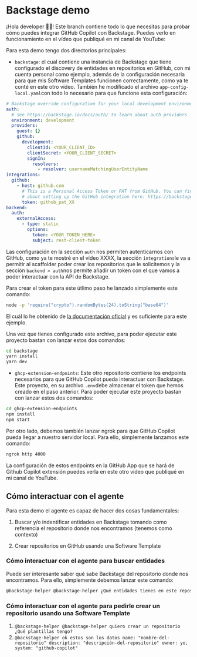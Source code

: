 # Backstage demo

¡Hola developer 👋🏻! Este branch contiene todo lo que necesitas para probar cómo puedes integrar GitHub Copilot con Backstage. Puedes verlo en funcionamiento en el vídeo que publiqué en mi canal de YouTube:

Para esta demo tengo dos directorios principales:

- `backstage`: el cual contiene una instancia de Backstage que tiene configurado el discovery de entidades en repositorios en GitHub, con mi cuenta personal como ejemplo, además de la configuración necesaria para que mis Software Templates funcionen correctamente, como ya te conté en este otro vídeo. También he modificado el archivo `app-config-local.yaml`con todo lo necesario para que funcione esta configuración:

```yaml
# Backstage override configuration for your local development environment
auth:
  # see https://backstage.io/docs/auth/ to learn about auth providers
  environment: development
  providers:
    guest: {}
    github:
      development:
        clientId: <YOUR_CLIENT_ID>
        clientSecret: <YOUR_CLIENT_SECRET>
        signIn:
          resolvers:
            - resolver: usernameMatchingUserEntityName
integrations:
  github:
    - host: github.com
      # This is a Personal Access Token or PAT from GitHub. You can find out how to generate this token, and more information
      # about setting up the GitHub integration here: https://backstage.io/docs/integrations/github/locations#configuration
      token: github_pat_XX
backend:
  auth:
    externalAccess:
      - type: static
        options:
          token: <YOUR_TOKEN_HERE>
          subject: rest-client-token
```

Las configuración en la sección `auth` nos permiten autenticarnos con GitHub, como ya te mostré en el vídeo XXXX, la sección `integrations`le va a permitir al scaffolder poder crear los repositorios que le solicitemos y la sección `backend > auth`nos permite añadir un token con el que vamos a poder interactuar con la API de Backstage.

Para crear el token para este útlimo paso he lanzado simplemente este comando:

```bash
node -p 'require("crypto").randomBytes(24).toString("base64")'
```

El cuál lo he obtenido de [la documentación oficial](https://backstage.io/docs/auth/service-to-service-auth/#static-tokens) y es suficiente para este ejemplo.


Una vez que tienes configurado este archivo, para poder ejecutar este proyecto bastan con lanzar estos dos comandos:

```bash
cd backstage
yarn install
yarn dev
```

- `ghcp-extension-endpoints`: Este otro repositorio contiene los endpoints necesarios para que GitHub Copilot pueda interactuar con Backstage. Este proyecto, en su archivo `.env`debe almacenar el token que hemos creado en el paso anterior. Para poder ejecutar este proyecto bastan con lanzar estos dos comandos:

```bash
cd ghcp-extension-endpoints
npm install
npm start
```

Por otro lado, debemos también lanzar ngrok para que GitHub Copilot pueda llegar a nuestro servidor local. Para ello, simplemente lanzamos este comando:

```bash
ngrok http 4000
```

La configuración de estos endpoints en la GitHub App que se hará de Github Copilot extensión puedes verla en este otro vídeo que publiqué en mi canal de YouTube.


## Cómo interactuar con el agente

Para esta demo el agente es capaz de hacer dos cosas fundamentales:

1. Buscar y/o indentificar entidades en Backstage tomando como referencia el repositorio donde nos encontramos (tenemos como contexto)

2. Crear repositorios en GitHub usando una Software Template

### Cómo interactuar con el agente para buscar entidades

Puede ser interesante saber qué sabe Backstage del repositorio donde nos encontramos. Para ello, simplemente debemos lanzar este comando:

```bash
@backstage-helper @backstage-helper ¿Qué entidades tienes en este repositorio?
```

### Cómo interactuar con el agente para pedirle crear un repositorio usando una Software Template

1. `@backstage-helper @backstage-helper quiero crear un repositorio ¿Qué plantillas tengo?`
2. `@backstage-helper ok estos son los datos name: "nombre-del-repositorio" description: "descripción-del-repositorio" owner: yo, system: "github-copilot"`
